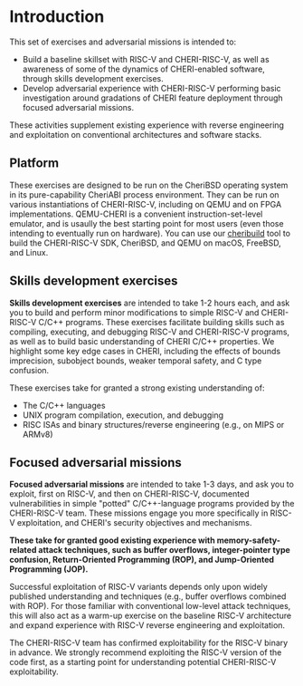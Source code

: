 # Introduction

This set of exercises and adversarial missions is intended to:

- Build a baseline skillset with RISC-V and CHERI-RISC-V, as well as awareness
  of some of the dynamics of CHERI-enabled software, through skills development
  exercises.
- Develop adversarial experience with CHERI-RISC-V performing basic
  investigation around gradations of CHERI feature deployment through focused
  adversarial missions.

These activities supplement existing experience
with reverse engineering and exploitation on conventional architectures
and software stacks.

## Platform

These exercises are designed to be run on the CheriBSD operating system in its
pure-capability CheriABI process environment.
They can be run on various instantiations of CHERI-RISC-V, including on QEMU
and on FPGA implementations.
QEMU-CHERI is a convenient instruction-set-level emulator, and is usaully the
best starting point for most users (even those intending to eventually run on
hardware).
You can use our [cheribuild](https://github.com/CTSRD-CHERI/cheribuild) tool
to build the CHERI-RISC-V SDK, CheriBSD, and QEMU on macOS, FreeBSD, and Linux.

## Skills development exercises

**Skills development exercises** are intended to take 1-2 hours each,
and ask you to build and perform minor modifications to simple
RISC-V and CHERI-RISC-V C/C++ programs. These exercises
facilitate building skills such as compiling, executing,
and debugging RISC-V and CHERI-RISC-V programs, as well as to build basic
understanding of CHERI C/C++ properties. We highlight some key edge
cases in CHERI, including the effects of bounds imprecision, subobject
bounds, weaker temporal safety, and C type confusion.

These exercises take for granted a strong existing understanding of:
- The C/C++ languages
- UNIX program compilation, execution, and debugging
- RISC ISAs and binary structures/reverse engineering (e.g., on MIPS or ARMv8)

## Focused adversarial missions
**Focused adversarial missions** are intended to take
1-3 days, and ask you to exploit, first on RISC-V, and
then on CHERI-RISC-V, documented vulnerabilities in simple "potted"
C/C++-language programs provided by the CHERI-RISC-V team. These missions
engage you more specifically in RISC-V exploitation, and CHERI's
security objectives and mechanisms.

**These take for granted good existing experience with
memory-safety-related attack techniques, such as buffer overflows,
integer-pointer type confusion, Return-Oriented Programming (ROP), and
Jump-Oriented Programming (JOP).**

Successful exploitation of RISC-V variants depends only upon
widely published understanding and techniques (e.g., buffer overflows
combined with ROP). For those familiar with conventional low-level
attack techniques, this will also act as a warm-up exercise on the
baseline RISC-V architecture and expand experience with RISC-V reverse
engineering and exploitation.

The CHERI-RISC-V team has confirmed exploitability for the RISC-V binary
in advance.  We strongly recommend exploiting the RISC-V version of the code
first, as a starting point for understanding potential CHERI-RISC-V
exploitability.
